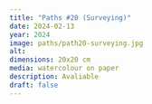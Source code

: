 ```yaml
---
title: "Paths #20 (Surveying)"
date: 2024-02-13
year: 2024
image: paths/path20-surveying.jpg
alt: 
dimensions: 20x20 cm
media: watercolour on paper
description: Avaliable
draft: false
---
```


